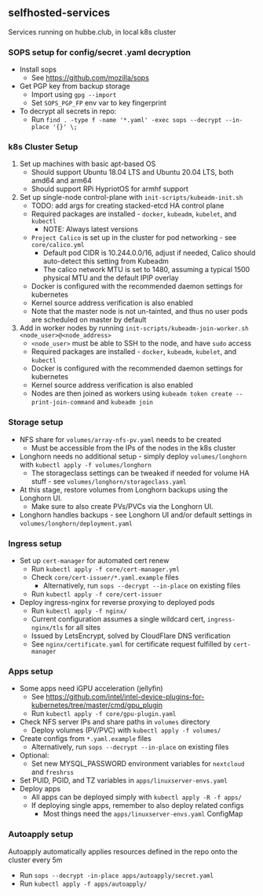 ## selfhosted-services
Services running on hubbe.club, in local k8s cluster

### SOPS setup for config/secret .yaml decryption
- Install sops
    - See https://github.com/mozilla/sops
- Get PGP key from backup storage
    - Import using `gpg --import`
    - Set `SOPS_PGP_FP` env var to key fingerprint
- To decrypt all secrets in repo:
    - Run `find . -type f -name '*.yaml' -exec sops --decrypt --in-place '{}' \;`

### k8s Cluster Setup
1. Set up machines with basic apt-based OS
    - Should support Ubuntu 18.04 LTS and Ubuntu 20.04 LTS, both amd64 and arm64
    - Should support RPi HypriotOS for armhf support
2. Set up single-node control-plane with `init-scripts/kubeadm-init.sh`
    - TODO: add args for creating stacked-etcd HA control plane
    - Required packages are installed - `docker`, `kubeadm`, `kubelet`, and `kubectl`
        - NOTE: Always latest versions
    - `Project Calico` is set up in the cluster for pod networking - see `core/calico.yml`
        - Default pod CIDR is 10.244.0.0/16, adjust if needed, Calico should auto-detect this setting from Kubeadm
        - The calico network MTU is set to 1480, assuming a typical 1500 physical MTU and the default IPIP overlay
    - Docker is configured with the recommended daemon settings for kubernetes
    - Kernel source address verification is also enabled
    - Note that the master node is not un-tainted, and thus no user pods are scheduled on master by default
3. Add in worker nodes by running `init-scripts/kubeadm-join-worker.sh <node_user>@<node_address>`
    - `<node_user>` must be able to SSH to the node, and have `sudo` access
    - Required packages are installed - `docker`, `kubeadm`, `kubelet`, and `kubectl`
    - Docker is configured with the recommended daemon settings for kubernetes
    - Kernel source address verification is also enabled
    - Nodes are then joined as workers using `kubeadm token create --print-join-command` and `kubeadm join`

### Storage setup
- NFS share for `volumes/array-nfs-pv.yaml` needs to be created
    - Must be accessible from the IPs of the nodes in the k8s cluster
- Longhorn needs no additional setup - simply deploy `volumes/longhorn` with `kubectl apply -f volumes/longhorn`
    - The storageclass settings can be tweaked if needed for volume HA stuff - see `volumes/longhorn/storageclass.yaml`
- At this stage, restore volumes from Longhorn backups using the Longhorn UI.
    - Make sure to also create PVs/PVCs via the Longhorn UI.
- Longhorn handles backups - see Longhorn UI and/or default settings in `volumes/longhorn/deployment.yaml`

### Ingress setup
- Set up `cert-manager` for automated cert renew
    - Run `kubectl apply -f core/cert-manager.yml`
    - Check `core/cert-issuer/*.yaml.example` files
        - Alternatively, run `sops --decrypt --in-place` on existing files
    - Run `kubectl apply -f core/cert-issuer`
- Deploy ingress-nginx for reverse proxying to deployed pods
    - Run `kubectl apply -f nginx/`
    - Current configuration assumes a single wildcard cert, `ingress-nginx/tls` for all sites
    - Issued by LetsEncrypt, solved by CloudFlare DNS verification
    - See `nginx/certificate.yaml` for certificate request fulfilled by `cert-manager`

### Apps setup
- Some apps need iGPU acceleration (jellyfin)
    - See https://github.com/intel/intel-device-plugins-for-kubernetes/tree/master/cmd/gpu_plugin
    - Run `kubectl apply -f core/gpu-plugin.yaml`
- Check NFS server IPs and share paths in `volumes` directory
    - Deploy volumes (PV/PVC) with `kubectl apply -f volumes/`
- Create configs from `*.yaml.example` files
    - Alternatively, run `sops --decrypt --in-place` on existing files
- Optional:
    - Set new MYSQL_PASSWORD environment variables for `nextcloud` and `freshrss`
- Set PUID, PGID, and TZ variables in `apps/linuxserver-envs.yaml`
- Deploy apps
    - All apps can be deployed simply with `kubectl apply -R -f apps/`
    - If deploying single apps, remember to also deploy related configs
        - Most things need the `apps/linuxserver-envs.yaml` ConfigMap

### Autoapply setup
Autoapply automatically applies resources defined in the repo onto the cluster every 5m
- Run `sops --decrypt -in-place apps/autoapply/secret.yaml`
- Run `kubectl apply -f apps/autoapply/`
